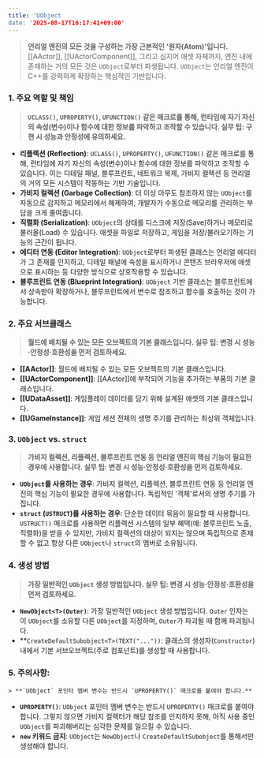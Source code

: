 ```yaml
---
title: 'UObject
date: '2025-08-17T16:17:41+09:00'
---
```




> **언리얼 엔진의 모든 것을 구성하는 가장 근본적인 '원자(Atom)'입니다.** [[AActor]], [[UActorComponent]], 그리고 심지어 애셋 자체까지, 엔진 내에 존재하는 거의 모든 것은 `UObject`로부터 파생됩니다. `UObject`는 언리얼 엔진이 C++를 강력하게 확장하는 핵심적인 기반입니다.

### **1. 주요 역할 및 책임**
> **`UCLASS()`, `UPROPERTY()`, `UFUNCTION()` 같은 매크로를 통해, 런타임에 자기 자신의 속성(변수)이나 함수에 대한 정보를 파악하고 조작할 수 있습니다. 실무 팁: 구현 시 성능과 안정성에 유의하세요.**
* **리플렉션 (Reflection)**:
	`UCLASS()`, `UPROPERTY()`, `UFUNCTION()` 같은 매크로를 통해, 런타임에 자기 자신의 속성(변수)이나 함수에 대한 정보를 파악하고 조작할 수 있습니다. 이는 디테일 패널, 블루프린트, 네트워크 복제, 가비지 컬렉션 등 언리얼의 거의 모든 시스템이 작동하는 기반 기술입니다.
* **가비지 컬렉션 (Garbage Collection)**:
	더 이상 아무도 참조하지 않는 `UObject`를 자동으로 감지하고 메모리에서 해제하여, 개발자가 수동으로 메모리를 관리하는 부담을 크게 줄여줍니다.
* **직렬화 (Serialization)**:
	`UObject`의 상태를 디스크에 저장(Save)하거나 메모리로 불러올(Load) 수 있습니다. 애셋을 파일로 저장하고, 게임을 저장/불러오기하는 기능의 근간이 됩니다.
* **에디터 연동 (Editor Integration)**:
	`UObject`로부터 파생된 클래스는 언리얼 에디터가 그 존재를 인지하고, 디테일 패널에 속성을 표시하거나 콘텐츠 브라우저에 애셋으로 표시하는 등 다양한 방식으로 상호작용할 수 있습니다.
* **블루프린트 연동 (Blueprint Integration)**:
	`UObject` 기반 클래스는 블루프린트에서 상속받아 확장하거나, 블루프린트에서 변수로 참조하고 함수를 호출하는 것이 가능합니다.

### **2. 주요 서브클래스**
> **월드에 배치될 수 있는 모든 오브젝트의 기본 클래스입니다. 실무 팁: 변경 시 성능·안정성·호환성을 먼저 검토하세요.**
* **[[AActor]]**:
	월드에 배치될 수 있는 모든 오브젝트의 기본 클래스입니다.
* **[[UActorComponent]]**:
	[[AActor]]에 부착되어 기능을 추가하는 부품의 기본 클래스입니다.
* **[[UDataAsset]]**:
	게임플레이 데이터를 담기 위해 설계된 애셋의 기본 클래스입니다.
* **[[UGameInstance]]**:
	게임 세션 전체의 생명 주기를 관리하는 최상위 객체입니다.

### **3. `UObject` vs. `struct`**
> **가비지 컬렉션, 리플렉션, 블루프린트 연동 등 언리얼 엔진의 핵심 기능이 필요한 경우에 사용합니다. 실무 팁: 변경 시 성능·안정성·호환성을 먼저 검토하세요.**
* **`UObject`를 사용하는 경우**:
	가비지 컬렉션, 리플렉션, 블루프린트 연동 등 언리얼 엔진의 핵심 기능이 필요한 경우에 사용합니다. 독립적인 '객체'로서의 생명 주기를 가집니다.
* **`struct` (`USTRUCT`)를 사용하는 경우**:
	단순한 데이터 묶음이 필요할 때 사용합니다. `USTRUCT()` 매크로를 사용하면 리플렉션 시스템의 일부 혜택(예: 블루프린트 노출, 직렬화)을 받을 수 있지만, 가비지 컬렉션의 대상이 되지는 않으며 독립적으로 존재할 수 없고 항상 다른 `UObject`나 `struct`의 멤버로 소유됩니다.

### **4. 생성 방법**
> **가장 일반적인 `UObject` 생성 방법입니다. 실무 팁: 변경 시 성능·안정성·호환성을 먼저 검토하세요.**
* **`NewObject<T>(Outer)`**:
	가장 일반적인 `UObject` 생성 방법입니다. `Outer` 인자는 이 `UObject`를 소유할 다른 `UObject`를 지정하며, `Outer`가 파괴될 때 함께 파괴됩니다.
* **`CreateDefaultSubobject<T>(TEXT("..."))`:
	클래스의 생성자(`Constructor`) 내에서 기본 서브오브젝트(주로 컴포넌트)를 생성할 때 사용합니다.

### **5. 주의사항**:
	> **`UObject` 포인터 멤버 변수는 반드시 `UPROPERTY()` 매크로를 붙여야 합니다.**
* **`UPROPERTY()`**:
	`UObject` 포인터 멤버 변수는 반드시 `UPROPERTY()` 매크로를 붙여야 합니다. 그렇지 않으면 가비지 컬렉터가 해당 참조를 인지하지 못해, 아직 사용 중인 `UObject`를 파괴해버리는 심각한 문제를 일으킬 수 있습니다.
* **`new` 키워드 금지**:
	`UObject`는 `NewObject`나 `CreateDefaultSubobject`를 통해서만 생성해야 합니다.
